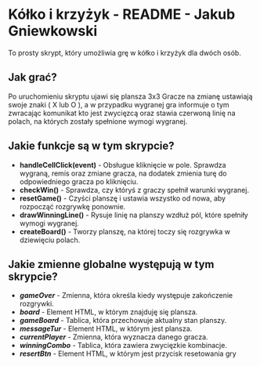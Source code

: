 # Kółko i krzyżyk - README - Jakub Gniewkowski
To prosty skrypt, który umożliwia grę w kółko i krzyżyk dla dwóch osób.

## Jak grać?
Po uruchomieniu skryptu ujawi się plansza 3x3 Gracze na zmianę ustawiają swoje znaki ( X lub O ),
a w przypadku wygranej gra informuje o tym zwracając komunikat kto jest zwycięzcą oraz stawia czerwoną linię na polach, na których zostały spełnione wymogi wygranej.

## Jakie funkcje są w tym skrypcie?

- **handleCellClick(event)** - Obsługue kliknięcie w pole. Sprawdza wygraną, remis oraz zmiane gracza, na dodatek zmienia turę do odpowiedniego gracza po kliknięciu.
- **checkWin()** - Sprawdza, czy któryś z graczy spełnił warunki wygranej.
- **resetGame()** - Czyści planszę i ustawia wszystko od nowa, aby rozpocząć rozgrywkę ponownie.
- **drawWinningLine()** - Rysuje linię na planszy wzdłuż pól, które spełniły wymogi wygranej.
- **createBoard()** - Tworzy planszę, na której toczy się rozgrywka w dziewięciu polach.


## Jakie zmienne globalne występują w tym skrypcie?
- __*gameOver*__ - Zmienna, która określa kiedy występuje zakończenie rozgrywki.
- __*board*__ - Element HTML, w którym znajduję się plansza.
- __*gameBoard*__ - Tablica, która przechowuje aktualny stan planszy.
- __*messageTur*__ - Element HTML, w którym jest plansza.
- __*currentPlayer*__ - Zmienna, która wyznacza danego gracza.
- __*winningCombo*__ - Tablica, która zawiera zwycięzkie kombinacje.
- __*resertBtn*__ - Element HTML, w którym jest przycisk resetowania gry
